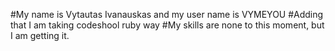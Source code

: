 #My name is Vytautas Ivanauskas and my user name is VYMEYOU 
#Adding that I am taking codeshool ruby way
#My skills are none to this moment, but I am getting it.
